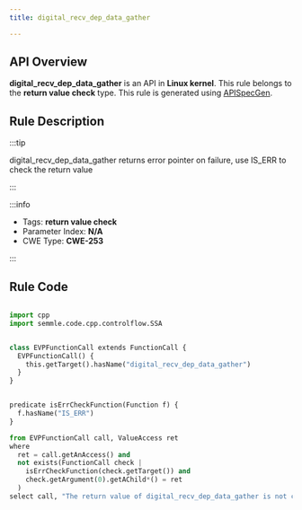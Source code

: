 ```yaml
---
title: digital_recv_dep_data_gather

---
```



## API Overview
**digital_recv_dep_data_gather** is an API in **Linux kernel**. This rule belongs to the **return value check** type. This rule is generated using [APISpecGen](../../tools/APISpecGen).
## Rule Description

:::tip

digital_recv_dep_data_gather returns error pointer on failure, use IS_ERR to check the return value

:::

:::info

- Tags: **return value check**
- Parameter Index: **N/A**
- CWE Type: **CWE-253**

:::

## Rule Code
```python

import cpp
import semmle.code.cpp.controlflow.SSA


class EVPFunctionCall extends FunctionCall {
  EVPFunctionCall() {
    this.getTarget().hasName("digital_recv_dep_data_gather")
  }
}


predicate isErrCheckFunction(Function f) {
  f.hasName("IS_ERR") 
}

from EVPFunctionCall call, ValueAccess ret
where
  ret = call.getAnAccess() and
  not exists(FunctionCall check |
    isErrCheckFunction(check.getTarget()) and
    check.getArgument(0).getAChild*() = ret
  )
select call, "The return value of digital_recv_dep_data_gather is not checked with IS_ERR."
    
```
